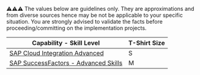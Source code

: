 :warning::warning::warning:  The values below are guidelines only. They are approximations and from diverse sources hence may be not be applicable to your specific situation. You are strongly advised to validate the facts before proceeding/committing on the implementation projects.

Capability - Skill Level | T-Shirt Size
--- | ---
[SAP Cloud Integration Advanced](/Application_Skill_Level_Definition.md#cloud-integration---advanced-skills) | S
[SAP SuccessFactors - Advanced Skills](/Application_Skill_Level_Definition.md#sap-successfactors---advanced-skills) | M
